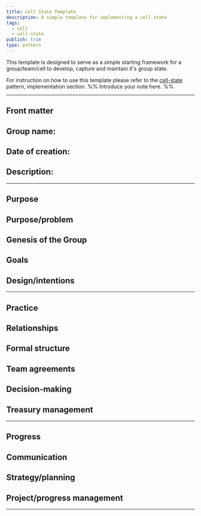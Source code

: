 ```yaml
---
title: Cell State Template
description: A simple template for implementing a cell state
tags:
  - cell
  - cell-state
publish: true
type: pattern
---
```


This template is designed to serve as a simple starting framework for a group/team/cell to develop, capture and maintain it's group state. 

For instruction on how to use this template please refer to the [cell-state](artifacts/patterns/cell-state.md#) pattern, implementation section. 
%% Introduce your note here. %%

---

## Front matter

**Group name:**
- 
**Date of creation:**
- 
**Description:**
- 


---

## Purpose

**Purpose/problem**
- 

**Genesis of the Group**
 - 

**Goals**
 - 

**Design/intentions**
 - 

---




## Practice

**Relationships**
- 

**Formal structure**
- 

**Team agreements**
- 

**Decision-making**
- 

**Treasury management**
- 

---


## Progress

**Communication**
- 

**Strategy/planning**
- 

**Project/progress management**
- 

---